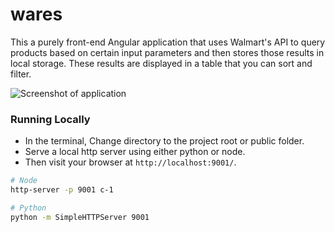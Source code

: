 # wares
This a purely front-end Angular application that uses Walmart's
API to query products based on certain input parameters and then stores
those results in local storage. These results are displayed in a table
that you can sort and filter.

![Screenshot of application](https://cloud.githubusercontent.com/assets/3826772/12867197/17c5cabc-ccb5-11e5-9afe-e697682ae893.png)

### Running Locally
- In the terminal, Change directory to the project root or public folder.
- Serve a local http server using either python or node.
- Then visit your browser at `http://localhost:9001/`.

```bash
# Node
http-server -p 9001 c-1

# Python
python -m SimpleHTTPServer 9001
```
